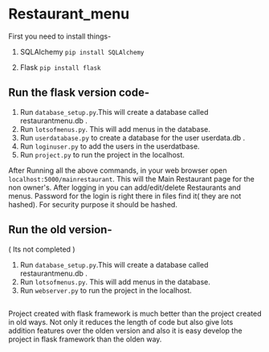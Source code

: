 # Restaurant_menu

First you need to install things-

1. SQLAlchemy 
   ```pip install SQLAlchemy```

2. Flask
   ```pip install flask```

## Run the flask version code-

1. Run ```database_setup.py```.This will create a database called restaurantmenu.db .
2. Run ```lotsofmenus.py```. This will add menus in the database.
3. Run ```userdatabase.py``` to create a database for the user userdata.db .
4. Run ```loginuser.py``` to add the users in the userdatbase.
5. Run ```project.py``` to run the project in the localhost.

After Running all the above commands, in your web browser open ```localhost:5000/mainrestaurant```. This will the Main Restaurant page for the non owner's. After logging in you can add/edit/delete Restaurants and menus. Password for the login is right there in files find it( they are not hashed). For security purpose it should be hashed.

## Run the old version-

( Its not completed )
1. Run ```database_setup.py```.This will create a database called restaurantmenu.db .
2. Run ```lotsofmenus.py```. This will add menus in the database.
3. Run ```webserver.py``` to run the project in the localhost.


##
Project created with flask framework is much better than the project created in old ways. Not only it reduces the length of code but also give lots addition features over the olden version and also it is easy develop the project in flask framework than the olden way.
